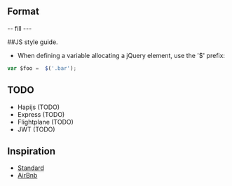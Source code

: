 ## Format
-- fill ---

##JS style guide.
- When defining a variable allocating a jQuery element, use the '$' prefix:
```js
var $foo =  $('.bar');
```

## TODO
- Hapijs (TODO)
- Express (TODO)
- Flightplane (TODO)
- JWT (TODO)

## Inspiration
- [Standard](https://github.com/feross/standard)
- [AirBnb](https://github.com/airbnb/javascript)

